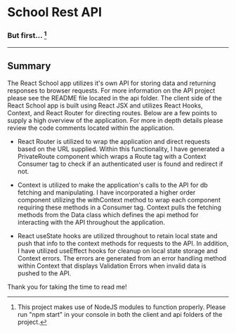 # School Rest API
### But first... [^1]
___
## Summary

The React School app utilizes it's own API for storing data and returning responses to browser requests. For more information on the API project please see the README file located in the api folder.
The client side of the React School app is built using React JSX and utilizes React Hooks, Context, and React Router for directing routes. Below are a few points to supply a high overview of the application.
For more in depth details please review the code comments located within the application.

- React Router is utilized to wrap the application and direct requests based on the URL supplied. 
Within this functionality, I have generated a PrivateRoute component which wraps a Route tag with a Context Consumer tag to check if an authenticated user is found and redirect if not.

- Context is utilized to make the application's calls to the API for db fetching and manipulating.
I have incorporated a higher order component utilizing the withContext method to wrap each component requiring these methods in a Consumer tag.
Context pulls the fetching methods from the Data class which defines the api method for interacting with the API throughout the application.

- React useState hooks are utilized throughout to retain local state and push that info to the context methods for requests to the API.
In addition, I have utilized useEffect hooks for cleanup on local state storage and Context errors.
The errors are generated from an error handling method within Context that displays Validation Errors when invalid data is pushed to the API.

Thank you for taking the time to read me!



[^1]: This project makes use of NodeJS modules to function properly. Please run "npm start" in your console in both the client and api folders of the project.
